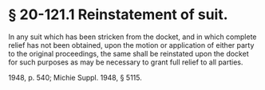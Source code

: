 # § 20-121.1 Reinstatement of suit.

<p>In any suit which has been stricken from the docket, and in which complete relief has not been obtained, upon the motion or application of either party to the original proceedings, the same shall be reinstated upon the docket for such purposes as may be necessary to grant full relief to all parties.</p><p>1948, p. 540; Michie Suppl. 1948, § 5115.</p>